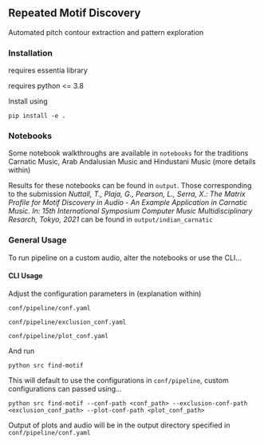 
## Repeated Motif Discovery 

Automated pitch contour extraction and pattern exploration

### Installation
requires essentia library

requires python <= 3.8

Install using 

`pip install -e .` 

### Notebooks
Some notebook walkthroughs are available in `notebooks` for the traditions Carnatic Music, Arab Andalusian Music and Hindustani Music (more details within)

Results for these notebooks can be found in `output`. Those corresponding to the submission _Nuttall, T., Plaja, G., Pearson, L., Serra, X.: The Matrix Profile for Motif Discovery in Audio - An Example Application in Carnatic Music. In: 15th International Symposium Computer Music Multidisciplinary Resarch, Tokyo, 2021_ can be found in `output/indian_carnatic`

### General Usage
To run pipeline on a custom audio, alter the notebooks or use the CLI...

#### CLI Usage

Adjust the configuration parameters in (explanation within)

`conf/pipeline/conf.yaml`

`conf/pipeline/exclusion_conf.yaml`

`conf/pipeline/plot_conf.yaml`

And run

`python src find-motif`

This will default to use the configurations in `conf/pipeline`, custom configurations can passed using...

`python src find-motif --conf-path <conf_path> --exclusion-conf-path <exclusion_conf_path> --plot-conf-path <plot_conf_path>`

Output of plots and audio will be in the output directory specified in `conf/pipeline/conf.yaml`
